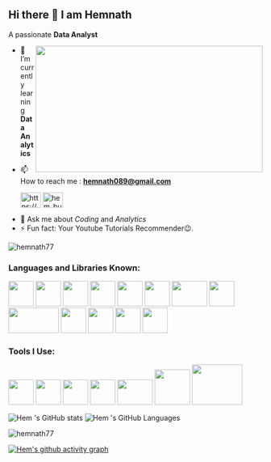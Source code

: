 ## Hi there 👋 I am Hemnath

A passionate **Data Analyst**

<img align="right" width="450" height="250"  src="https://miro.medium.com/v2/resize:fit:1400/1*VMmvImch6VU5pc2VktY1uw.gif">

- 🌱 I’m currently learning **Data Analytics**

- 📫 How to reach me : **hemnath089@gmail.com**
   <p align="left">  
           
   <a href="https://linkedin.com" target="blank"><img align="center" src="https://raw.githubusercontent.com/rahuldkjain/github-profile-readme-generator/master/src/images/icons/Social/linked-in-alt.svg" alt="https://www.linkedin.com/in/hemnath7/" height="30" width="40" /></a>
           <a href="https://instagram.com/hem_bulk_77" target="blank"><img align="center" src="https://raw.githubusercontent.com/rahuldkjain/github-profile-readme-generator/master/src/images/icons/Social/instagram.svg" alt="hem_bulk_77" height="30" width="40" /></a>
</p>

- 💬 Ask me about *Coding* and *Analytics*
- ⚡ Fun fact: Your Youtube Tutorials Recommender😉.

<p align="left"> <img src="https://komarev.com/ghpvc/?username=hemnath77&label=%20views&color=blueviolet&style=for-the-badge" alt="hemnath77" /> </p>

  

<h3 align="left">Languages and Libraries Known:</h3>

<img height="50" width="50" src="https://img.icons8.com/color/48/000000/python.png" /> <img height="50" width="50" src="https://img.icons8.com/color/48/000000/c-programming.png" />  <img height="50" width="50" src="https://img.icons8.com/color/48/000000/html-5.png" /> <img height="50" width="50" src="https://img.icons8.com/color/48/000000/css3.png" /> <img height="50" width="50" src="https://img.icons8.com/color/48/000000/mysql-logo.png"/> <img height="50" width="50" src="https://github.com/user-attachments/assets/00cb437d-3b7a-4038-807b-c00f5bc2ff83"/> <img height="50" width="70" src="https://github.com/user-attachments/assets/ca165bc0-140f-49f8-8f52-5e705df5b9fa"> <img height="50" width="50" src="https://github.com/user-attachments/assets/cf354e45-7a46-4073-a0ac-26c3171dad94"/> <img height="50" width="100" src="https://github.com/user-attachments/assets/e7bdaae0-de8d-478a-9641-89f15f0702e1"/> 
<img height="50" width="50" src="https://github.com/user-attachments/assets/b1070533-8981-45ac-9cd2-f21dd0e00a54"> <img height="50" width="50" src="https://github.com/user-attachments/assets/c552e73b-e55e-4b6e-a865-0805766b7568"> <img height="50" width="50" src="https://github.com/user-attachments/assets/85854618-5187-4a71-a746-23166f9c944d"> 
<img height="50" width="50" src="https://github.com/user-attachments/assets/55273dbc-3b3c-46bf-845d-fd17b748fe72"> 



<h3 align="left">Tools I Use:</h3>

<img height="50" width="50" src="https://img.icons8.com/color/48/000000/visual-studio-code-2019.png"/> <img height="50" width="50" src="https://github.com/user-attachments/assets/691905ce-5eef-4972-bdf3-7f7798f36355"/>  <img height="50" width="50" src="https://github.com/user-attachments/assets/2a5a7de3-37f9-4c84-9b7e-c4b98fb4d1c2">  <img height="50" width="50" src="https://github.com/user-attachments/assets/0361e610-8e32-41e2-b084-dbaa3c75d5e9">    <img height="50" width="70" src="https://github.com/user-attachments/assets/33988409-3280-42eb-a4ea-5bf83cc5396a"> 
<img height="70" width="70" src="https://encrypted-tbn0.gstatic.com/images?q=tbn:ANd9GcShGBC3NULr8hnz4zAVW7wBcRHBlZ45lpsjZsTNSwE4qKJqlZ0En2SQHFDZcrcLmmBM2IY&usqp=CAU">
<img height="80" width="100" src="https://github.com/user-attachments/assets/58f75516-0f1e-4967-92cc-c706297824b8"> 

![Hem 's GitHub stats](https://github-readme-stats.vercel.app/api?username=hemnath77&theme=dark&show_icons=true&&hide=issues,contribs)   ![Hem 's GitHub Languages](https://github-readme-stats.vercel.app/api/top-langs/?username=hemnath77&layout=compact)



<p><img align="center" src="https://github-readme-streak-stats.herokuapp.com/?user=hemnath77&" alt="hemnath77" /></p>

 [![Hem's github activity graph](https://github-readme-activity-graph.vercel.app/graph?username=hemnath77&bg_color=000000&color=ffffff&line=51f565&point=ffffff&area=true&hide_border=true)](https://github.com/ashutosh00710/github-readme-activity-graph)

